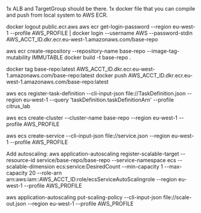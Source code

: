 1x ALB and TargetGroup should be there.
1x docker file that you can compile and push from local system to AWS ECR.


docker logout public.ecr.aws
aws ecr get-login-password --region eu-west-1 --profile AWS_PROFILE | docker login --username AWS --password-stdin AWS_ACCT_ID.dkr.ecr.eu-west-1.amazonaws.com/base-repo


aws ecr create-repository --repository-name base-repo --image-tag-mutability IMMUTABLE
docker build -t base-repo .

docker tag base-repo:latest AWS_ACCT_ID.dkr.ecr.eu-west-1.amazonaws.com/base-repo:latest
docker push AWS_ACCT_ID.dkr.ecr.eu-west-1.amazonaws.com/base-repo:latest


aws ecs register-task-definition --cli-input-json file://TaskDefinition.json --region eu-west-1 --query 'taskDefinition.taskDefinitionArn' --profile citrus_lab

aws ecs create-cluster --cluster-name base-repo --region eu-west-1 --profile AWS_PROFILE

aws ecs create-service --cli-input-json file://service.json  --region eu-west-1 --profile AWS_PROFILE

Add autoscaling:
aws application-autoscaling register-scalable-target --resource-id service/base-repo/base-repo --service-namespace ecs --scalable-dimension ecs:service:DesiredCount --min-capacity 1 --max-capacity 20 --role-arn arn:aws:iam::AWS_ACCT_ID:role/ecsServiceAutoScalingrole --region eu-west-1 --profile AWS_PROFILE

aws application-autoscaling put-scaling-policy --cli-input-json file://scale-out.json --region eu-west-1 --profile AWS_PROFILE